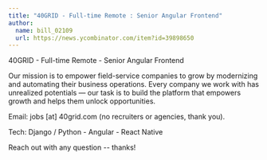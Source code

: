 ```yaml
---
title: "40GRID - Full-time Remote : Senior Angular Frontend"
author:
  name: bill_02109
  url: https://news.ycombinator.com/item?id=39898650
---
```

40GRID - Full-time Remote - Senior Angular Frontend

Our mission is to empower field-service companies to grow by modernizing and automating their business operations. Every company we work with has unrealized potentials — our task is to build the platform that empowers growth and helps them unlock opportunities.

Email: jobs [at] 40grid.com (no recruiters or agencies, thank you).

Tech: Django &#x2F; Python - Angular - React Native

Reach out with any question -- thanks!
